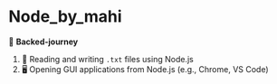 # Node_by_mahi

🚀 **Backed-journey**

1. 📄 Reading and writing `.txt` files using Node.js  
2. 🖥️ Opening GUI applications from Node.js (e.g., Chrome, VS Code)